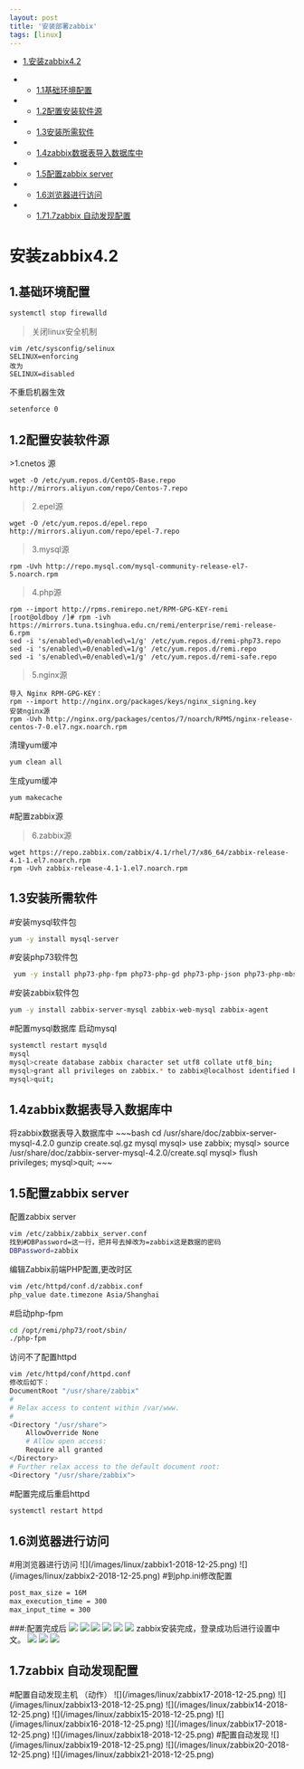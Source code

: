 ```yaml
---
layout: post
title: '安装部署zabbix'
tags: [linux]
---
```

* [1.安装zabbix4.2](#1)

* * [1.1基础环境配置](#1.1)

* * [1.2配置安装软件源](#1.2)

* * [1.3安装所需软件](#1.3)

* * [1.4zabbix数据表导入数据库中](#1.4)

* * [1.5配置zabbix server](#1.5)

* * [1.6浏览器进行访问](#1.6)

* * [1.71.7zabbix 自动发现配置](#1.7)

<h1 id="1">安装zabbix4.2</h1>

<h2 id="1.1">1.基础环境配置</h2>

~~~bash
systemctl stop firewalld
~~~
> 关闭linux安全机制

~~~vim
vim /etc/sysconfig/selinux
SELINUX=enforcing
改为
SELINUX=disabled
~~~
不重启机器生效
~~~bash
setenforce 0
~~~

<h2 id="1.2">1.2配置安装软件源</h2>
>1.cnetos 源

~~~wget
wget -O /etc/yum.repos.d/CentOS-Base.repo http://mirrors.aliyun.com/repo/Centos-7.repo
~~~
>2.epel源

~~~wget
wget -O /etc/yum.repos.d/epel.repo http://mirrors.aliyun.com/repo/epel-7.repo
~~~
>3.mysql源

~~~wget
rpm -Uvh http://repo.mysql.com/mysql-community-release-el7-5.noarch.rpm
~~~
>4.php源

~~~wget
rpm --import http://rpms.remirepo.net/RPM-GPG-KEY-remi
[root@oldboy /]# rpm -ivh https://mirrors.tuna.tsinghua.edu.cn/remi/enterprise/remi-release-6.rpm
sed -i 's/enabled\=0/enabled\=1/g' /etc/yum.repos.d/remi-php73.repo 
sed -i 's/enabled\=0/enabled\=1/g' /etc/yum.repos.d/remi.repo
sed -i 's/enabled\=0/enabled\=1/g' /etc/yum.repos.d/remi-safe.repo
~~~
>5.nginx源

~~~wget
导入 Nginx RPM-GPG-KEY：
rpm --import http://nginx.org/packages/keys/nginx_signing.key
安装nginx源
rpm -Uvh http://nginx.org/packages/centos/7/noarch/RPMS/nginx-release-centos-7-0.el7.ngx.noarch.rpm
~~~
清理yum缓冲

~~~bash
yum clean all
~~~
生成yum缓冲

~~~bash
yum makecache
~~~
#配置zabbix源
>6.zabbix源

~~~wget
wget https://repo.zabbix.com/zabbix/4.1/rhel/7/x86_64/zabbix-release-4.1-1.el7.noarch.rpm
rpm -Uvh zabbix-release-4.1-1.el7.noarch.rpm
~~~
<h2 id="1.3">1.3安装所需软件</h2>
#安装mysql软件包

~~~bash
yum -y install mysql-server
~~~
#安装php73软件包

~~~bash
 yum -y install php73-php-fpm php73-php-gd php73-php-json php73-php-mbstring php73-php-mysqlnd php73-php-xml php73-php-xmlrpc php73-php-opcache
~~~
#安装zabbix软件包

~~~bash
yum -y install zabbix-server-mysql zabbix-web-mysql zabbix-agent 
~~~
#配置mysql数据库
启动mysql

~~~bash
systemctl restart mysqld
mysql
mysql>create database zabbix character set utf8 collate utf8_bin;
mysql>grant all privileges on zabbix.* to zabbix@localhost identified by 'zabbix666666';
mysql>quit;
~~~
<h2 id="1.4">1.4zabbix数据表导入数据库中</h2>
将zabbix数据表导入数据库中
~~~bash
cd /usr/share/doc/zabbix-server-mysql-4.2.0
gunzip create.sql.gz
mysql
mysql> use zabbix;
mysql>  source /usr/share/doc/zabbix-server-mysql-4.2.0/create.sql
mysql> flush privileges;
mysql>quit;
~~~
<h2 id="1.5">1.5配置zabbix server</h2>
配置zabbix server

~~~bash
vim /etc/zabbix/zabbix_server.conf 
找到#DBPassword=这一行，把井号去掉改为=zabbix这是数据的密码
DBPassword=zabbix
~~~
编辑Zabbix前端PHP配置,更改时区

~~~bash
vim /etc/httpd/conf.d/zabbix.conf
php_value date.timezone Asia/Shanghai
~~~
#启动php-fpm

~~~bash
cd /opt/remi/php73/root/sbin/
./php-fpm
~~~
访问不了配置httpd

~~~bash
vim /etc/httpd/conf/httpd.conf
修改后如下：
DocumentRoot "/usr/share/zabbix"
#
# Relax access to content within /var/www.
#
<Directory "/usr/share">
    AllowOverride None
    # Allow open access:
    Require all granted
</Directory>
# Further relax access to the default document root:
<Directory "/usr/share/zabbix">
~~~
#配置完成后重启httpd

~~~bash
systemctl restart httpd
~~~
<h2 id="1.6">1.6浏览器进行访问</h2>
#用浏览器进行访问
![](/images/linux/zabbix1-2018-12-25.png)
![](/images/linux/zabbix2-2018-12-25.png)
#到php.ini修改配置

~~~bash
post_max_size = 16M
max_execution_time = 300
max_input_time = 300
~~~
###:配置完成后
![](/images/linux/zabbix3-2018-12-25.png)
![](/images/linux/zabbix4-2018-12-25.png)
![](/images/linux/zabbix5-2018-12-25.png)
![](/images/linux/zabbix6-2018-12-25.png)
![](/images/linux/zabbix7-2018-12-25.png)
![](/images/linux/zabbix8-2018-12-25.png)
zabbix安装完成，登录成功后进行设置中文。
![](/images/linux/zabbix9-2018-12-25.png)
![](/images/linux/zabbix10-2018-12-25.png)
![](/images/linux/zabbix11-2018-12-25.png)
<h2 id="1.7">1.7zabbix 自动发现配置</h2>
#配置自动发现主机 （动作）
![](/images/linux/zabbix17-2018-12-25.png)
![](/images/linux/zabbix13-2018-12-25.png)
![](/images/linux/zabbix14-2018-12-25.png)
![](/images/linux/zabbix15-2018-12-25.png)
![](/images/linux/zabbix16-2018-12-25.png)
![](/images/linux/zabbix17-2018-12-25.png)
![](/images/linux/zabbix18-2018-12-25.png)
#配置自动发现
![](/images/linux/zabbix19-2018-12-25.png)
![](/images/linux/zabbix20-2018-12-25.png)
![](/images/linux/zabbix21-2018-12-25.png)